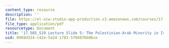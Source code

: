 ```yaml
---
content_type: resource
description: ''
file: https://ol-ocw-studio-app-production.s3.amazonaws.com/courses/17-565-israel-history-politics-culture-identity-spring-2019/8969d324c42e5a2417835704076b86ce_MIT17_565S19_lecslide5.pdf
file_type: application/pdf
resourcetype: Document
title: '17.565_S19 Lecture Slide 5: The Palestinian-Arab Minority in Israel'
uid: 8969d324-c42e-5a24-1783-5704076b86ce
---
```

